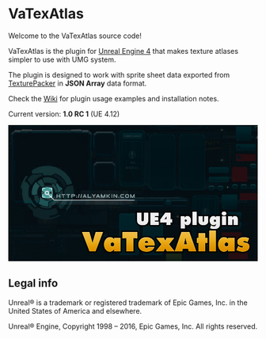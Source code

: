 VaTexAtlas
==========

Welcome to the VaTexAtlas source code!

VaTexAtlas is the plugin for [Unreal Engine 4](https://www.unrealengine.com/) that makes texture atlases simpler to use with UMG system.

The plugin is designed to work with sprite sheet data exported from [TexturePacker](https://www.codeandweb.com/texturepacker) in **JSON Array** data format.

Check the [Wiki](https://hiazma.atlassian.net/wiki/display/VTA/) for plugin usage examples and installation notes.

Current version: **1.0 RC 1** (UE 4.12)

![SCREENSHOT](SCREENSHOT.jpg)


Legal info
----------

Unreal® is a trademark or registered trademark of Epic Games, Inc. in the United States of America and elsewhere.

Unreal® Engine, Copyright 1998 – 2016, Epic Games, Inc. All rights reserved.
